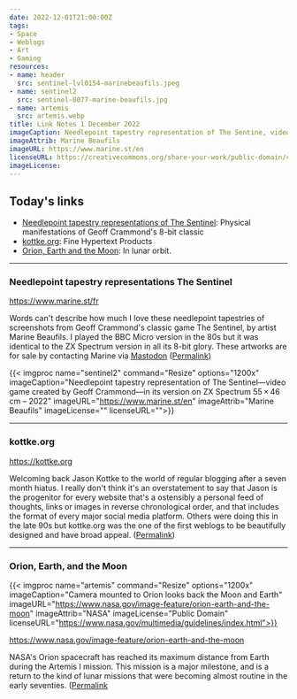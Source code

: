 ```yaml
---
date: 2022-12-01T21:00:00Z
tags:
- Space
- Weblogs
- Art
- Gaming
resources:
- name: header
  src: sentinel-lvl0154-marinebeaufils.jpeg
- name: sentinel2
  src: sentinel-0077-marine-beaufils.jpg
- name: artemis
  src: artemis.webp
title: Link Notes 1 December 2022
imageCaption: Needlepoint tapestry representation of The Sentine, video game created by Geoff Crammond, by Marine Beaufils. 
imageAttrib: Marine Beaufils
imageURL: https://www.marine.st/en
licenseURL: https://creativecommons.org/share-your-work/public-domain/cc0/
imageLicense: 
---
```


## Today's links

* [Needlepoint tapestry representations of The Sentinel](/blog/links/2022/12/01#needlepoint-tapestry-representations-the-sentinel): Physical manifestations of Geoff Crammond's 8-bit classic
* [kottke.org](/blog/links/2022/12/01#kottkeorg): Fine Hypertext Products
* [Orion, Earth and the Moon](/blog/links/2022/12/01#orion-earth-and-the-moon): In lunar orbit.

<!--more-->

---

### Needlepoint tapestry representations The Sentinel

https://www.marine.st/fr

Words can't describe how much I love these needlepoint tapestries of screenshots from Geoff Crammond's classic game The Sentinel, by artist Marine Beaufils. I played the BBC Micro version in the 80s but it was identical to the ZX Spectrum version in all its 8-bit glory. These artworks are for sale by contacting Marine via [Mastodon](https://piaille.fr/@moonovermarine)  ([Permalink](/blog/links/2022/12/01#needlepoint-tapestry-representation-the-sentinel))

{{< imgproc name="sentinel2"
    command="Resize"
    options="1200x"
    imageCaption="Needlepoint tapestry representation of The Sentinel—video game created by Geoff Crammond—in its version on ZX Spectrum 55 × 46 cm – 2022" 
    imageURL="https://www.marine.st/en"
    imageAttrib="Marine Beaufils"
    imageLicense=""
    licenseURL="">}}


---

### kottke.org

https://kottke.org

Welcoming back Jason Kottke to the world of regular blogging after a seven month hiatus. I really don't think it's an overstatement to say that Jason is the progenitor for every website that's a ostensibly a personal feed of thoughts, links or images in reverse chronological order, and that includes the format of every major social media platform. Others were doing this in the late 90s but kottke.org was the one of the first weblogs to be beautifully designed and have broad appeal. ([Permalink](/blog/links/2022/12/01#kottkeorg))

---

### Orion, Earth, and the Moon

{{< imgproc name="artemis"
    command="Resize"
    options="1200x"
    imageCaption="Camera mounted to Orion looks back the Moon and Earth" 
    imageURL="https://www.nasa.gov/image-feature/orion-earth-and-the-moon"
    imageAttrib="NASA"
    imageLicense="Public Domain"
    licenseURL="https://www.nasa.gov/multimedia/guidelines/index.html">}}


https://www.nasa.gov/image-feature/orion-earth-and-the-moon

NASA's Orion spacecraft has reached its maximum distance from Earth during the Artemis I mission. This mission is a major milestone, and is a return to the kind of lunar missions that were becoming almost routine in the early seventies. ([Permalink]((/blog/links/2022/12/01#orion-earth-and-the-moon))
